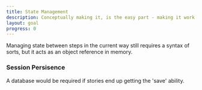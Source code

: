 ```yaml
---
title: State Management
description: Conceptually making it, is the easy part - making it work, and demonstrating it - there's the challenge.
layout: goal
progress: 0
---
```

Managing state between steps in the current way still requires a syntax of sorts, but it acts as an object reference in memory.

### Session Persisence

A database would be required if stories end up getting the 'save' ability.